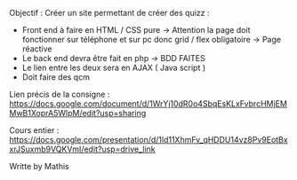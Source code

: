 Objectif : Créer un site permettant de créer des quizz :
- Front end à faire en  HTML / CSS pure
  -> Attention la page doit fonctionner sur téléphone et sur pc donc grid / flex obligatoire
  -> Page réactive
- Le back end devra être fait en php
    -> BDD FAITES
- Le lien entre les deux sera en AJAX ( Java script )
- Doit faire des qcm

Lien précis de la consigne : https://docs.google.com/document/d/1WrYj10dR0o4SbqEsKLxFvbrcHMjEMMwB1XoprA5WlpM/edit?usp=sharing

Cours entier : https://docs.google.com/presentation/d/1ld11XhmFv_qHDDU14vz8Pv9EotBxxrJSuxmb9VQKVmI/edit?usp=drive_link

Writte by Mathis
